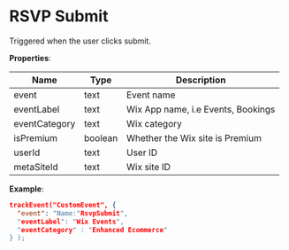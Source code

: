 # RSVP Submit

Triggered when the user clicks submit.

**Properties**:

|Name|Type|Description|
|---|---|---|
|event|text|Event name|
|eventLabel|text|Wix App name, i.e Events, Bookings|
|eventCategory|text|Wix category|
|isPremium|boolean|Whether the Wix site is Premium|
|userId|text|User ID|
|metaSiteId|text|Wix site ID|

**Example**:

```JSON
trackEvent("CustomEvent", {
  "event": "Name:"RsvpSubmit",
  "eventLabel": "Wix Events",
  "eventCategory" : "Enhanced Ecommerce"
} );
```
